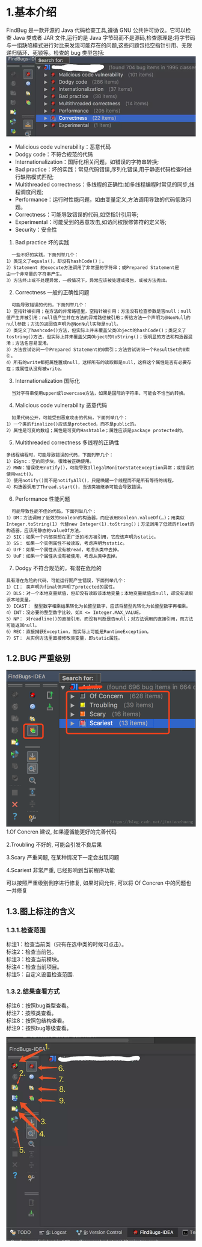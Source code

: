 # 1.基本介绍

FindBug 是一款开源的 Java 代码检查工具,遵循 GNU 公共许可协议。它可以检查 Java 类或者 JAR 文件,运行的是 Java 字节码而不是源码,检查原理是:将字节码与一组缺陷模式进行对比来发现可能存在的问题,这些问题包括空指针引用、无限递归循环、死锁等。检查的 bug 类型包括:  
![img](/static/image/2139461-2b1f7a4e8aa911a7.webp)

* Malicious code vulnerability：恶意代码
* Dodgy code：不符合规范的代码
* Internationalization：国际化相关问题，如错误的字符串转换;
* Bad practice：坏的实践：常见代码错误,序列化错误,用于静态代码检查时进行缺陷模式匹配;
* Multithreaded correctness：多线程的正确性:如多线程编程时常见的同步,线程调度问题;
* Performance：运行时性能问题，如由变量定义,方法调用导致的代码低效问题。
* Correctness：可能导致错误的代码,如空指针引用等;
* Experimental：可能受到的恶意攻击,如访问权限修饰符的定义等;
* Security：安全性


1. Bad practice 坏的实践

```
  一些不好的实践，下面列举几个： 
1）类定义了equals()，却没有hashCode()；。 
2）Statement 的execute方法调用了非常量的字符串；或Prepared Statement是
由一个非常量的字符串产生。 
3）方法终止或不处理异常，一般情况下，异常应该被处理或报告，或被方法抛出。
```

2. Correctness 一般的正确性问题

```
  可能导致错误的代码，下面列举几个： 
1）空指针被引用；在方法的异常路径里，空指针被引用；方法没有检查参数是否null；null值产生并被引用；null值产生并在方法的异常路径被引用；传给方法一个声明为@NonNull的null参数；方法的返回值声明为@NonNull实际是null。 
2）类定义了hashcode()方法，但实际上并未覆盖父类Object的hashCode()；类定义了tostring()方法，但实际上并未覆盖父类Object的toString()；很明显的方法和构造器混淆；方法名容易混淆。 
3）方法尝试访问一个Prepared Statement的0索引；方法尝试访问一个ResultSet的0索引。 
4）所有的write都把属性置成null，这样所有的读取都是null，这样这个属性是否有必要存在；或属性从没有被write。
```
3. Internationalization 国际化

```
  当对字符串使用upper或lowercase方法，如果是国际的字符串，可能会不恰当的转换。
```
4. Malicious code vulnerability 恶意代码 

```
  如果代码公开，可能受到恶意攻击的代码，下面列举几个： 
1）一个类的finalize()应该是protected，而不是public的。 
2）属性是可变的数组；属性是可变的Hashtable；属性应该是package protected的。
```
5. Multithreaded correctness 多线程的正确性

```
多线程编程时，可能导致错误的代码，下面列举几个： 
1）ESync：空的同步块，很难被正确使用。 
2）MWN：错误使用notify()，可能导致IllegalMonitorStateException异常；或错误的 
使用wait()。 
3）使用notify()而不是notifyAll()，只是唤醒一个线程而不是所有等待的线程。 
4）构造器调用了Thread.start()，当该类被继承可能会导致错误。
```

6. Performance 性能问题

```
  可能导致性能不佳的代码，下面列举几个： 
1）DM：方法调用了低效的Boolean的构造器，而应该用Boolean.valueOf(…)；用类似 
Integer.toString(1) 代替new Integer(1).toString()；方法调用了低效的float的构造器，应该用静态的valueOf方法。 
2）SIC：如果一个内部类想在更广泛的地方被引用，它应该声明为static。 
3）SS： 如果一个实例属性不被读取，考虑声明为static。 
4）UrF：如果一个属性从没有被read，考虑从类中去掉。 
5）UuF：如果一个属性从没有被使用，考虑从类中去掉。
```
7. Dodgy 不符合规范的，有潜在危险的

```
具有潜在危险的代码，可能运行期产生错误，下面列举几个： 
1）CI： 类声明为final但声明了protected的属性。 
2）DLS：对一个本地变量赋值，但却没有读取该本地变量；本地变量赋值成null，却没有读取该本地变量。 
3）ICAST： 整型数字相乘结果转化为长整型数字，应该将整型先转化为长整型数字再相乘。 
4）INT：没必要的整型数字比较，如X <= Integer.MAX_VALUE。 
5）NP： 对readline()的直接引用，而没有判断是否null；对方法调用的直接引用，而方法可能返回null。 
6）REC：直接捕获Exception，而实际上可能是RuntimeException。 
7）ST： 从实例方法里直接修改类变量，即static属性。
```

## 1.2.BUG 严重级别

![img](/static/image/20180720151945178.png)  
1.Of Concren 建议, 如果遵循能更好的完善代码

2.Troubling 不好的, 可能会引发不良后果

3.Scary 严重问题, 在某种情况下一定会出现问题

4.Scariest 非常严重, 已经影响到当前程序功能

可以按照严重级别倒序进行修复, 如果时间允许, 可以将 Of Concren 中的问题也一并修复

## 1.3.图上标注的含义

### 1.3.1.检查范围

标注1：检查当前类（只有在选中类的时候可点击）。  
标注2：检查当前包。  
标注3：检查当前模块。  
标注4：检查当前项目。  
标注5：自定义设置检查范围.

### 1.3.2.结果查看方式

标注6：按照bug类型查看。  
标注7：按照类查看。  
标注8：按照包结构查看。  
标注9：按照bug等级查看。

![img](/static/image/2139461-b1da78ef6089908d.webp)


